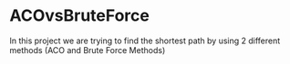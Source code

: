 # ACOvsBruteForce
In this project we are trying to find the shortest path by using 2 different methods (ACO and Brute Force Methods)
